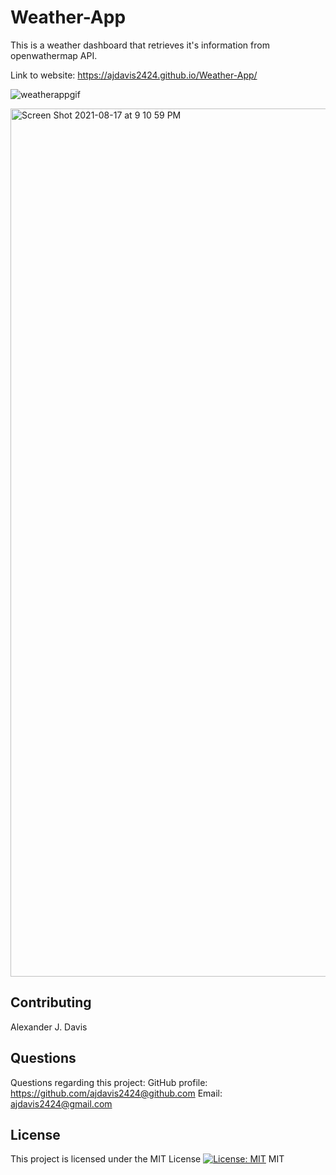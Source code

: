 # Weather-App
This is a weather dashboard that retrieves it's information from openwathermap API.

Link to website: https://ajdavis2424.github.io/Weather-App/

![weatherappgif](https://user-images.githubusercontent.com/85590236/137414895-b063d974-cd45-4b8f-8df3-1ba89928b897.gif)


<img width="1389" alt="Screen Shot 2021-08-17 at 9 10 59 PM" src="https://user-images.githubusercontent.com/85590236/129821014-f2bbb50f-8dc9-45ff-a3b9-433245c16e00.png">


## Contributing
Alexander J. Davis
## Questions
Questions regarding this project:
GitHub profile: https://github.com/ajdavis2424@github.com
Email: ajdavis2424@gmail.com

## License
This project is licensed under the MIT License
[![License: MIT](https://img.shields.io/badge/License-MIT-yellow.svg)](https://opensource.org/licenses/MIT)
MIT

